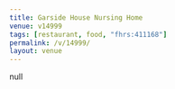 ```yaml
---
title: Garside House Nursing Home
venue: v14999
tags: [restaurant, food, "fhrs:411168"]
permalink: /v/14999/
layout: venue
---
```

null
